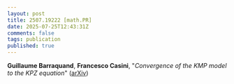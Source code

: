 ```yaml
---
layout: post
title: 2507.19222 [math.PR]
date: 2025-07-25T12:43:31Z
comments: false
tags: publication
published: true
---
```


<b>Guillaume Barraquand</b>, <b>Francesco Casini</b>, "<i>Convergence of the KMP model to the KPZ equation</i>" ([arXiv](http://arxiv.org/abs/2507.19222v1))
